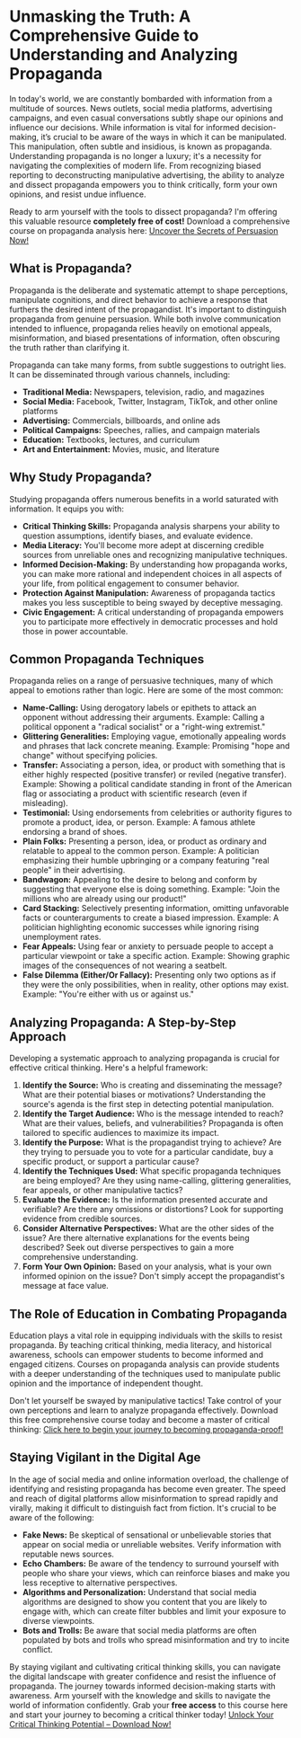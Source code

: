 # Unmasking the Truth: A Comprehensive Guide to Understanding and Analyzing Propaganda

In today's world, we are constantly bombarded with information from a multitude of sources. News outlets, social media platforms, advertising campaigns, and even casual conversations subtly shape our opinions and influence our decisions. While information is vital for informed decision-making, it’s crucial to be aware of the ways in which it can be manipulated. This manipulation, often subtle and insidious, is known as propaganda. Understanding propaganda is no longer a luxury; it's a necessity for navigating the complexities of modern life. From recognizing biased reporting to deconstructing manipulative advertising, the ability to analyze and dissect propaganda empowers you to think critically, form your own opinions, and resist undue influence.

Ready to arm yourself with the tools to dissect propaganda? I'm offering this valuable resource **completely free of cost!** Download a comprehensive course on propaganda analysis here: [Uncover the Secrets of Persuasion Now!](https://udemywork.com/courses-on-propaganda)

## What is Propaganda?

Propaganda is the deliberate and systematic attempt to shape perceptions, manipulate cognitions, and direct behavior to achieve a response that furthers the desired intent of the propagandist. It's important to distinguish propaganda from genuine persuasion. While both involve communication intended to influence, propaganda relies heavily on emotional appeals, misinformation, and biased presentations of information, often obscuring the truth rather than clarifying it.

Propaganda can take many forms, from subtle suggestions to outright lies. It can be disseminated through various channels, including:

*   **Traditional Media:** Newspapers, television, radio, and magazines
*   **Social Media:** Facebook, Twitter, Instagram, TikTok, and other online platforms
*   **Advertising:** Commercials, billboards, and online ads
*   **Political Campaigns:** Speeches, rallies, and campaign materials
*   **Education:** Textbooks, lectures, and curriculum
*   **Art and Entertainment:** Movies, music, and literature

## Why Study Propaganda?

Studying propaganda offers numerous benefits in a world saturated with information. It equips you with:

*   **Critical Thinking Skills:** Propaganda analysis sharpens your ability to question assumptions, identify biases, and evaluate evidence.
*   **Media Literacy:** You'll become more adept at discerning credible sources from unreliable ones and recognizing manipulative techniques.
*   **Informed Decision-Making:** By understanding how propaganda works, you can make more rational and independent choices in all aspects of your life, from political engagement to consumer behavior.
*   **Protection Against Manipulation:** Awareness of propaganda tactics makes you less susceptible to being swayed by deceptive messaging.
*   **Civic Engagement:** A critical understanding of propaganda empowers you to participate more effectively in democratic processes and hold those in power accountable.

## Common Propaganda Techniques

Propaganda relies on a range of persuasive techniques, many of which appeal to emotions rather than logic. Here are some of the most common:

*   **Name-Calling:** Using derogatory labels or epithets to attack an opponent without addressing their arguments. Example: Calling a political opponent a "radical socialist" or a "right-wing extremist."
*   **Glittering Generalities:** Employing vague, emotionally appealing words and phrases that lack concrete meaning. Example: Promising "hope and change" without specifying policies.
*   **Transfer:** Associating a person, idea, or product with something that is either highly respected (positive transfer) or reviled (negative transfer). Example: Showing a political candidate standing in front of the American flag or associating a product with scientific research (even if misleading).
*   **Testimonial:** Using endorsements from celebrities or authority figures to promote a product, idea, or person. Example: A famous athlete endorsing a brand of shoes.
*   **Plain Folks:** Presenting a person, idea, or product as ordinary and relatable to appeal to the common person. Example: A politician emphasizing their humble upbringing or a company featuring "real people" in their advertising.
*   **Bandwagon:** Appealing to the desire to belong and conform by suggesting that everyone else is doing something. Example: "Join the millions who are already using our product!"
*   **Card Stacking:** Selectively presenting information, omitting unfavorable facts or counterarguments to create a biased impression. Example: A politician highlighting economic successes while ignoring rising unemployment rates.
*   **Fear Appeals:** Using fear or anxiety to persuade people to accept a particular viewpoint or take a specific action. Example: Showing graphic images of the consequences of not wearing a seatbelt.
*   **False Dilemma (Either/Or Fallacy):** Presenting only two options as if they were the only possibilities, when in reality, other options may exist. Example: "You're either with us or against us."

## Analyzing Propaganda: A Step-by-Step Approach

Developing a systematic approach to analyzing propaganda is crucial for effective critical thinking. Here's a helpful framework:

1.  **Identify the Source:** Who is creating and disseminating the message? What are their potential biases or motivations? Understanding the source's agenda is the first step in detecting potential manipulation.
2.  **Identify the Target Audience:** Who is the message intended to reach? What are their values, beliefs, and vulnerabilities? Propaganda is often tailored to specific audiences to maximize its impact.
3.  **Identify the Purpose:** What is the propagandist trying to achieve? Are they trying to persuade you to vote for a particular candidate, buy a specific product, or support a particular cause?
4.  **Identify the Techniques Used:** What specific propaganda techniques are being employed? Are they using name-calling, glittering generalities, fear appeals, or other manipulative tactics?
5.  **Evaluate the Evidence:** Is the information presented accurate and verifiable? Are there any omissions or distortions? Look for supporting evidence from credible sources.
6.  **Consider Alternative Perspectives:** What are the other sides of the issue? Are there alternative explanations for the events being described? Seek out diverse perspectives to gain a more comprehensive understanding.
7.  **Form Your Own Opinion:** Based on your analysis, what is your own informed opinion on the issue? Don't simply accept the propagandist's message at face value.

## The Role of Education in Combating Propaganda

Education plays a vital role in equipping individuals with the skills to resist propaganda. By teaching critical thinking, media literacy, and historical awareness, schools can empower students to become informed and engaged citizens. Courses on propaganda analysis can provide students with a deeper understanding of the techniques used to manipulate public opinion and the importance of independent thought.

Don't let yourself be swayed by manipulative tactics! Take control of your own perceptions and learn to analyze propaganda effectively. Download this free comprehensive course today and become a master of critical thinking: [Click here to begin your journey to becoming propaganda-proof!](https://udemywork.com/courses-on-propaganda)

## Staying Vigilant in the Digital Age

In the age of social media and online information overload, the challenge of identifying and resisting propaganda has become even greater. The speed and reach of digital platforms allow misinformation to spread rapidly and virally, making it difficult to distinguish fact from fiction. It's crucial to be aware of the following:

*   **Fake News:** Be skeptical of sensational or unbelievable stories that appear on social media or unreliable websites. Verify information with reputable news sources.
*   **Echo Chambers:** Be aware of the tendency to surround yourself with people who share your views, which can reinforce biases and make you less receptive to alternative perspectives.
*   **Algorithms and Personalization:** Understand that social media algorithms are designed to show you content that you are likely to engage with, which can create filter bubbles and limit your exposure to diverse viewpoints.
*   **Bots and Trolls:** Be aware that social media platforms are often populated by bots and trolls who spread misinformation and try to incite conflict.

By staying vigilant and cultivating critical thinking skills, you can navigate the digital landscape with greater confidence and resist the influence of propaganda. The journey towards informed decision-making starts with awareness. Arm yourself with the knowledge and skills to navigate the world of information confidently. Grab your **free access** to this course here and start your journey to becoming a critical thinker today! [Unlock Your Critical Thinking Potential – Download Now!](https://udemywork.com/courses-on-propaganda)
